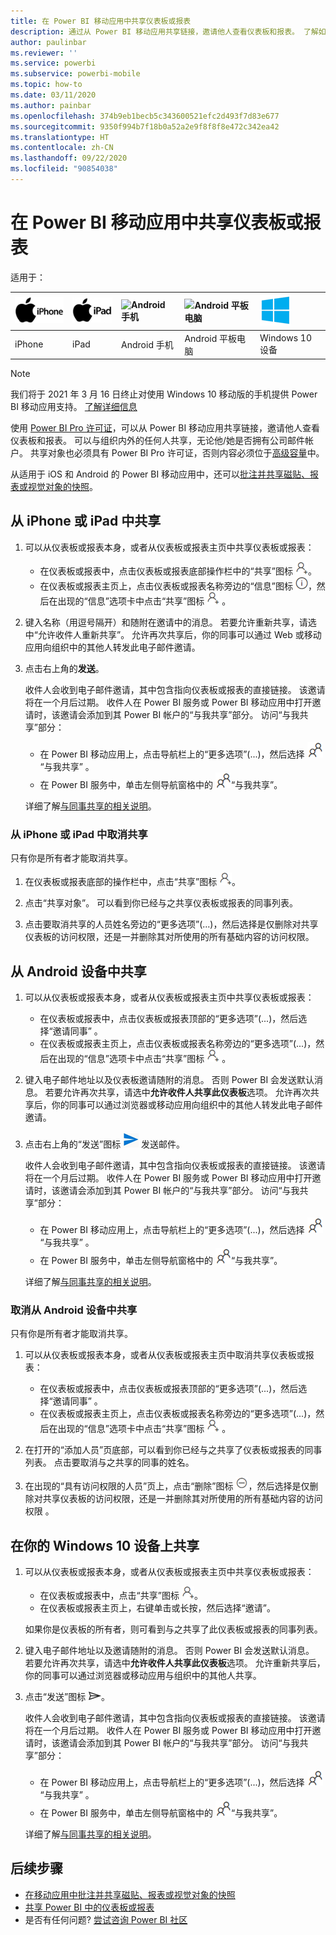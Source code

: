 ```yaml
---
title: 在 Power BI 移动应用中共享仪表板或报表
description: 通过从 Power BI 移动应用共享链接，邀请他人查看仪表板和报表。 了解如何操作。
author: paulinbar
ms.reviewer: ''
ms.service: powerbi
ms.subservice: powerbi-mobile
ms.topic: how-to
ms.date: 03/11/2020
ms.author: painbar
ms.openlocfilehash: 374b9eb1becb5c343600521efc2d493f7d83e677
ms.sourcegitcommit: 9350f994b7f18b0a52a2e9f8f8f8e472c342ea42
ms.translationtype: HT
ms.contentlocale: zh-CN
ms.lasthandoff: 09/22/2020
ms.locfileid: "90854038"
---
```

# <a name="share-a-dashboard-or-report-from-the-power-bi-mobile-apps"></a>在 Power BI 移动应用中共享仪表板或报表
适用于：

| ![iPhone](./media/mobile-share-dashboard-from-the-mobile-apps/iphone-logo-50-px.png) | ![iPad](./media/mobile-share-dashboard-from-the-mobile-apps/ipad-logo-50-px.png) | ![Android 手机](./media/mobile-share-dashboard-from-the-mobile-apps/android-phone-logo-50-px.png) | ![Android 平板电脑](./media/mobile-share-dashboard-from-the-mobile-apps/android-tablet-logo-50-px.png) | ![Windows 10](./media/mobile-share-dashboard-from-the-mobile-apps/win-10-logo-50-px.png) |
|:--- |:--- |:--- |:--- |:--- |
| iPhone |iPad |Android 手机 |Android 平板电脑 |Windows 10 设备 |

>[!NOTE]
>我们将于 2021 年 3 月 16 日终止对使用 Windows 10 移动版的手机提供 Power BI 移动应用支持。 [了解详细信息](/legal/powerbi/powerbi-mobile/power-bi-mobile-app-end-of-support-for-windows-phones)

使用 [Power BI Pro 许可证](../../fundamentals/service-features-license-type.md)，可以从 Power BI 移动应用共享链接，邀请他人查看仪表板和报表。 可以与组织内外的任何人共享，无论他/她是否拥有公司邮件帐户。 共享对象也必须具有 Power BI Pro 许可证，否则内容必须位于[高级容量](../../admin/service-premium-what-is.md)中。

从适用于 iOS 和 Android 的 Power BI 移动应用中，还可以[批注并共享磁贴、报表或视觉对象的快照](mobile-annotate-and-share-a-tile-from-the-mobile-apps.md)。 

## <a name="share-from-your-iphone-or-ipad"></a>从 iPhone 或 iPad 中共享

1. 可以从仪表板或报表本身，或者从仪表板或报表主页中共享仪表板或报表：
    *  在仪表板或报表中，点击仪表板或报表底部操作栏中的“共享”图标 ![邀请图标](././media/mobile-share-dashboard-from-the-mobile-apps/power-bi-android-invite-icon-ss.png)。
    *  在仪表板或报表主页上，点击仪表板或报表名称旁边的“信息”图标 ![详细信息](./media/mobile-share-dashboard-from-the-mobile-apps/power-bi-more-info-icon.png)，然后在出现的“信息”选项卡中点击“共享”图标 ![邀请图标](./media/mobile-share-dashboard-from-the-mobile-apps/power-bi-android-invite-icon-ss.png) 。
2. 键入名称（用逗号隔开）和随附在邀请中的消息。 若要允许重新共享，请选中“允许收件人重新共享”。 允许再次共享后，你的同事可以通过 Web 或移动应用向组织中的其他人转发此电子邮件邀请。
3. 点击右上角的**发送**。
   
   收件人会收到电子邮件邀请，其中包含指向仪表板或报表的直接链接。 该邀请将在一个月后过期。 收件人在 Power BI 服务或 Power BI 移动应用中打开邀请时，该邀请会添加到其 Power BI 帐户的“与我共享”部分。 访问“与我共享”部分：
   
   * 在 Power BI 移动应用上，点击导航栏上的“更多选项”(...)，然后选择 ![与我共享](./././media/mobile-share-dashboard-from-the-mobile-apps/power-bi-shared-with-me-icon.png)“与我共享” 。
   * 在 Power BI 服务中，单击左侧导航窗格中的 ![与我共享](./././media/mobile-share-dashboard-from-the-mobile-apps/power-bi-shared-with-me-icon.png)“与我共享”。
   
   详细了解[与同事共享的相关说明](../../collaborate-share/service-share-dashboards.md)。

### <a name="unshare-from-your-iphone-or-ipad"></a>从 iPhone 或 iPad 中取消共享
只有你是所有者才能取消共享。

1. 在仪表板或报表底部的操作栏中，点击“共享”图标 ![共享图标](././media/mobile-share-dashboard-from-the-mobile-apps/power-bi-android-invite-icon-ss.png)。
2. 点击“共享对象”。 可以看到你已经与之共享仪表板或报表的同事列表。

3. 点击要取消共享的人员姓名旁边的“更多选项”(...)，然后选择是仅删除对共享仪表板的访问权限，还是一并删除其对所使用的所有基础内容的访问权限。



## <a name="share-from-your-android-device"></a>从 Android 设备中共享
1. 可以从仪表板或报表本身，或者从仪表板或报表主页中共享仪表板或报表：
    *  在仪表板或报表中，点击仪表板或报表顶部的“更多选项”(...)，然后选择“邀请同事” 。
    *  在仪表板或报表主页上，点击仪表板或报表名称旁边的“更多选项”(...)，然后在出现的“信息”选项卡中点击“共享”图标 ![邀请图标](./media/mobile-share-dashboard-from-the-mobile-apps/power-bi-android-invite-icon-ss.png) 。
 
2. 键入电子邮件地址以及仪表板邀请随附的消息。 否则 Power BI 会发送默认消息。 若要允许再次共享，请选中**允许收件人共享此仪表板**选项。 允许再次共享后，你的同事可以通过浏览器或移动应用向组织中的其他人转发此电子邮件邀请。
   
3. 点击右上角的“发送”图标 ![发送图标](./media/mobile-share-dashboard-from-the-mobile-apps/power-bi-android-send-icon.png) 发送邮件。
   
    收件人会收到电子邮件邀请，其中包含指向仪表板或报表的直接链接。 该邀请将在一个月后过期。 收件人在 Power BI 服务或 Power BI 移动应用中打开邀请时，该邀请会添加到其 Power BI 帐户的“与我共享”部分。 访问“与我共享”部分：
   * 在 Power BI 移动应用上，点击导航栏上的“更多选项”(...)，然后选择 ![与我共享](./././media/mobile-share-dashboard-from-the-mobile-apps/power-bi-shared-with-me-icon.png)“与我共享” 。
   * 在 Power BI 服务中，单击左侧导航窗格中的 ![与我共享](./././media/mobile-share-dashboard-from-the-mobile-apps/power-bi-shared-with-me-icon.png)“与我共享”。
   
   详细了解[与同事共享的相关说明](../../collaborate-share/service-share-dashboards.md)。


### <a name="unshare-from-your-android-device"></a>取消从 Android 设备中共享
只有你是所有者才能取消共享。

1. 可以从仪表板或报表本身，或者从仪表板或报表主页中取消共享仪表板或报表：
    *  在仪表板或报表中，点击仪表板或报表顶部的“更多选项”(...)，然后选择“邀请同事” 。
    *  在仪表板或报表主页上，点击仪表板或报表名称旁边的“更多选项”(...)，然后在出现的“信息”选项卡中点击“共享”图标 ![邀请图标](./media/mobile-share-dashboard-from-the-mobile-apps/power-bi-android-invite-icon-ss.png) 。

2. 在打开的“添加人员”页底部，可以看到你已经与之共享了仪表板或报表的同事列表。 点击要取消与之共享的同事的姓名。
3. 在出现的“具有访问权限的人员”页上，点击“删除”图标 ![删除图标](./media/mobile-share-dashboard-from-the-mobile-apps/power-bi-android-remove-icon.png)，然后选择是仅删除对共享仪表板的访问权限，还是一并删除其对所使用的所有基础内容的访问权限 。

## <a name="share-from-your-windows-10-device"></a>在你的 Windows 10 设备上共享

1. 可以从仪表板或报表本身，或者从仪表板或报表主页中共享仪表板或报表：
    * 在仪表板或报表中，点击“共享”图标 ![邀请图标](./media/mobile-share-dashboard-from-the-mobile-apps/power-bi-android-invite-icon-ss.png)。
    * 在仪表板或报表主页上，右键单击或长按，然后选择“邀请”。
   
   如果你是仪表板的所有者，则可看到与之共享了此仪表板或报表的同事列表。

2. 键入电子邮件地址以及邀请随附的消息。 否则 Power BI 会发送默认消息。 若要允许再次共享，请选中**允许收件人共享此仪表板**选项。 允许重新共享后，你的同事可以通过浏览器或移动应用与组织中的其他人共享。
   
3. 点击“发送”图标 ![发送图标](./media/mobile-share-dashboard-from-the-mobile-apps/pbi_win10ph_sendicon.png)。
   
    收件人会收到电子邮件邀请，其中包含指向仪表板或报表的直接链接。 该邀请将在一个月后过期。 收件人在 Power BI 服务或 Power BI 移动应用中打开邀请时，该邀请会添加到其 Power BI 帐户的“与我共享”部分。 访问“与我共享”部分：
   
   * 在 Power BI 移动应用上，点击导航栏上的“更多选项”(...)，然后选择 ![与我共享](./././media/mobile-share-dashboard-from-the-mobile-apps/power-bi-shared-with-me-icon.png)“与我共享” 。
   * 在 Power BI 服务中，单击左侧导航窗格中的 ![与我共享](./././media/mobile-share-dashboard-from-the-mobile-apps/power-bi-shared-with-me-icon.png)“与我共享”。
   
   详细了解[与同事共享的相关说明](../../collaborate-share/service-share-dashboards.md)。

## <a name="next-steps"></a>后续步骤
* [在移动应用中批注并共享磁贴、报表或视觉对象的快照](mobile-annotate-and-share-a-tile-from-the-mobile-apps.md)
* [共享 Power BI 中的仪表板或报表](../../collaborate-share/service-share-dashboards.md)
* 是否有任何问题? [尝试咨询 Power BI 社区](https://community.powerbi.com/)